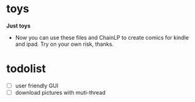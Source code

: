 # toys

**Just toys**

- Now you can use these files and ChainLP to create comics for kindle and ipad. Try on your own risk, thanks.

# todolist
- [ ] user friendly GUI
- [ ] download pictures with muti-thread
